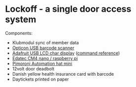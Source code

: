 # Lockoff - a single door access system

Components:

- Klubmodul sync of member data
- [Opticon USB barcode scanner](https://opticon.shop/index.php?dispatch=attachments.getfile&attachment_id=310)
- [Adafruit USB LCD char display](https://shop.pimoroni.com/products/adafruit-usb-serial-lcd-backpack-add-on-with-cable) ([command reference](https://learn.adafruit.com/usb-plus-serial-backpack/command-reference))
- [Edatec CM4 nano / raspberry pi](https://www.edatec.cn/en/elpc/cm4-nano.html)
- [Pimoroni Automation hat mini](https://shop.pimoroni.com/products/automation-hat-mini)
- 12volt door deadbolt
- Danish yellow health insurance card with barcode
- Daytickets printed on paper

